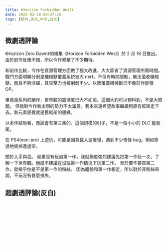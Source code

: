 ```yaml
---
title: 《Horizon Forbidden West》
date: 2022-02-28 08:47:26
tags: [動作,英文,中文,日文]
---
```

## 微劇透評論

《Hozizon Zero Dawn》的續集《Horizon Forbidden West》於 2 月 18 日推出。
由於前作反應不錯，所以今作累積了不少期待。

和前作比較，今作在資源管理方面做了極大改進，大大節省了資源管理所需時間。
戰鬥方面明顯分別是機械獸覆蓋系統被大 nerf。不但有時間限制，無法濫收機械獸，而且不夠活躍，其攻擊力也被削弱不少。以致覆蓋機械獸已不像前作那樣 OP。

畢竟是系列的續作，世界觀的震憾度已大不如前。這個大約可以預料到，不是大問題。
但我對今作新出現的勢力不太滿意。我本來還希望故事繼續用原有框架走下去。新元素感覺就是舊框架的邊緣。

以本作結局看，應該會有第三集的。這個規模的引子，不是一個小小的 DLC 能收尾。

在 PS4(non-pro) 上遊玩，可能是因為載入速度慢，遇到不少奇怪 bug。例如穿過地板掉進虛空。

關於入手與否。
如果沒有玩過第一作，我就極度強烈建議先把第一作玩一次，了解一下世界觀。極度不建議在沒玩第一作情況下玩第二作。
至於要不要買第二作，就視乎你是不是第一作的粉絲。
因為體驗和第一作相近，所以對於非粉絲來說，不玩沒有甚麼損失。

## 超劇透評論(反白)

<div style="color:white">
相比起天狼星，我不理解為何舊人類不直接在火星殖民。風險會少很多。
再說，我寧願看到 Ted Faro 得到永生然後再掘起，但這個伏筆已經被收尾了。

當舊人類得到 GAIA 時，其實已經達到目的，可以立即從地球離開。
感覺純粹是因為 Tilda 想佔有 Aloy，才導致舊人類失敗。
百合愛真的很可怕呢。

我猜第三集的主角可能不再是 Aloy，而是某個新生孩子。
因為有 Apollo，世界觀應該會被大大改變。
</div>
